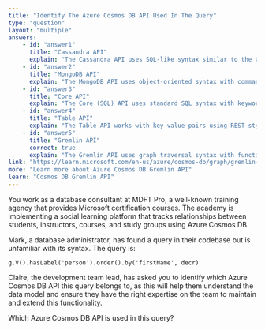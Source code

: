 ```yaml
---
title: "Identify The Azure Cosmos DB API Used In The Query"
type: "question"
layout: "multiple"
answers:
    - id: "answer1"
      title: "Cassandra API"
      explain: "The Cassandra API uses SQL-like syntax similar to the Core API, not the graph-oriented syntax shown in the query."
    - id: "answer2"
      title: "MongoDB API"
      explain: "The MongoDB API uses object-oriented syntax with commands like db.collection.find(), not graph traversal syntax."
    - id: "answer3"
      title: "Core API"
      explain: "The Core (SQL) API uses standard SQL syntax with keywords like SELECT, FROM, and WHERE, not graph traversal functions."
    - id: "answer4"
      title: "Table API"
      explain: "The Table API works with key-value pairs using REST-style URLs, not graph traversal syntax."
    - id: "answer5"
      title: "Gremlin API"
      correct: true
      explain: "The Gremlin API uses graph traversal syntax with functions like g.V(), hasLabel(), and order(), making it the API that matches this query syntax for graph database operations."
link: "https://learn.microsoft.com/en-us/azure/cosmos-db/graph/gremlin-support"
more: "Learn more about Azure Cosmos DB Gremlin API"
learn: "Cosmos DB Gremlin API"
---
```


You work as a database consultant at MDFT Pro, a well-known training agency that provides Microsoft certification courses. The academy is implementing a social learning platform that tracks relationships between students, instructors, courses, and study groups using Azure Cosmos DB.

Mark, a database administrator, has found a query in their codebase but is unfamiliar with its syntax. The query is:

```gremlin
g.V().hasLabel('person').order().by('firstName', decr)
```

Claire, the development team lead, has asked you to identify which Azure Cosmos DB API this query belongs to, as this will help them understand the data model and ensure they have the right expertise on the team to maintain and extend this functionality.

Which Azure Cosmos DB API is used in this query?